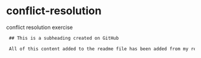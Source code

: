 # conflict-resolution
conflict resolution exercise

 ```md
  ## This is a subheading created on GitHub

  All of this content added to the readme file has been added from my remote GitHub repository.
  ```
